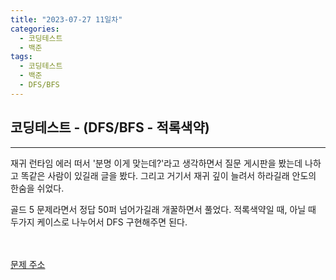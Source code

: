 ```yaml
---
title: "2023-07-27 11일차"
categories:
  - 코딩테스트
  - 백준
tags:
  - 코딩테스트
  - 백준
  - DFS/BFS
---
```

<h2>코딩테스트 - (DFS/BFS - 적록색약)</h2>

---
<script src="https://gist.github.com/harimyong/576106b47724bc0ae872bdc5bb6ba634.js"></script>
<p>재귀 런타임 에러 떠서 '분명 이게 맞는데?'라고 생각하면서 질문 게시판을 봤는데 나하고 똑같은 사람이 있길래 글을 봤다. 그리고 거기서 재귀 깊이 늘려서 하라길래 안도의 한숨을 쉬었다.</p>
<p>골드 5 문제라면서 정답 50퍼 넘어가길래 개꿀하면서 풀었다. 적록색약일 때, 아닐 때 두가지 케이스로 나누어서 DFS 구현해주면 된다.</p>

<br><br>
<a href="https://www.acmicpc.net/problem/10026">문제 주소<a>
